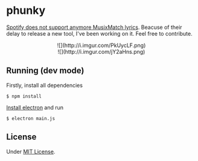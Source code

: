 phunky
=========
[Spotify does not support anymore MusixMatch lyrics](http://www.billboard.com/articles/news/7392812/lyrics-spotify-musixmatch-gone-for-now). Beacuse of their delay to release a new tool, I've been working on it. Feel free to contribute.

<center>![](http://i.imgur.com/PkUycLF.png)</center>
<center>![](http://i.imgur.com/jY2aHns.png)</center>

## Running (dev mode)
Firstly, install all dependencies
```cli
$ npm install
```

[Install electron](http://electron.atom.io/) and run
```cli
$ electron main.js
```

## License
Under [MIT License](https://github.com/gabrieljmj/phunky/blob/development/LICENSE).
